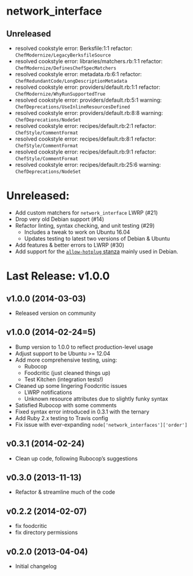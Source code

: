network_interface
=================
## Unreleased

- resolved cookstyle error: Berksfile:1:1 refactor: `ChefModernize/LegacyBerksfileSource`
- resolved cookstyle error: libraries/matchers.rb:1:1 refactor: `ChefModernize/DefinesChefSpecMatchers`
- resolved cookstyle error: metadata.rb:6:1 refactor: `ChefRedundantCode/LongDescriptionMetadata`
- resolved cookstyle error: providers/default.rb:1:1 refactor: `ChefModernize/WhyRunSupportedTrue`
- resolved cookstyle error: providers/default.rb:5:1 warning: `ChefDeprecations/UseInlineResourcesDefined`
- resolved cookstyle error: providers/default.rb:8:8 warning: `ChefDeprecations/NodeSet`
- resolved cookstyle error: recipes/default.rb:2:1 refactor: `ChefStyle/CommentFormat`
- resolved cookstyle error: recipes/default.rb:8:1 refactor: `ChefStyle/CommentFormat`
- resolved cookstyle error: recipes/default.rb:9:1 refactor: `ChefStyle/CommentFormat`
- resolved cookstyle error: recipes/default.rb:25:6 warning: `ChefDeprecations/NodeSet`


# Unreleased:

- Add custom matchers for `network_interface` LWRP (#21)
- Drop very old Debian support (#14)
- Refactor linting, syntax checking, and unit testing (#29)
    + Includes a tweak to work on Ubuntu 16.04
    + Updates testing to latest two versions of Debian & Ubuntu
- Add features & better errors to LWRP (#30)
- Add support for the [`allow-hotplug` stanza](https://www.debian.org/doc/manuals/debian-reference/ch05.en.html#_the_basic_syntax_of_etc_network_interfaces) mainly used in Debian.

# Last Release: v1.0.0

v1.0.0 (2014-03-03)
-------------------
- Released version on community

v1.0.0 (2014-02-24=5)
-------------------
- Bump version to 1.0.0 to reflect production-level usage
- Adjust support to be Ubuntu >= 12.04
- Add more comprehensive testing, using:
    - Rubocop
    - Foodcritic (just cleaned things up)
    - Test Kitchen (integration tests!)
- Cleaned up some lingering Foodcritic issues
    - LWRP notifications
    - Unknown resource attributes due to slightly funky syntax
- Satisfied Rubocop with some comments
- Fixed syntax error introduced in 0.3.1 with the ternary
- Add Ruby 2.x testing to Travis config
- Fix issue with ever-expanding `node['network_interfaces']['order']`

v0.3.1 (2014-02-24)
-------------------
- Clean up code, following Rubocop’s suggestions

v0.3.0 (2013-11-13)
-------------------
- Refactor & streamline much of the code

v0.2.2 (2014-02-07)
-------------------
- fix foodcritic
- fix directory permissions

v0.2.0 (2013-04-04)
-------------------
- Initial changelog
